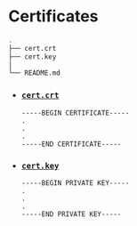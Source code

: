 # Certificates

```sh
.
├── cert.crt
├── cert.key
│
└── README.md
```

- ### [`cert.crt`](cert.crt)

  ```
  -----BEGIN CERTIFICATE-----
  .
  .
  .
  -----END CERTIFICATE-----
  ```

- ### [`cert.key`](cert.key)

  ```
  -----BEGIN PRIVATE KEY-----
  .
  .
  .
  -----END PRIVATE KEY-----
  ```
